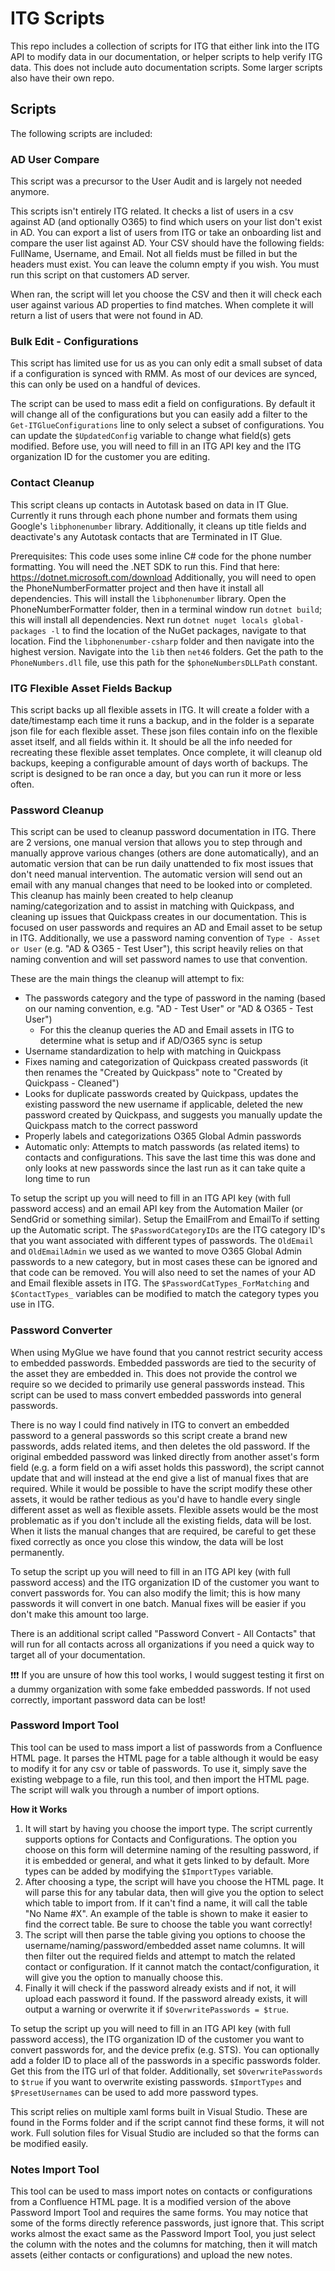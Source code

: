 # ITG Scripts

This repo includes a collection of scripts for ITG that either link into the ITG API to modify data in our documentation, or helper scripts to help verify ITG data. This does not include auto documentation scripts. Some larger scripts also have their own repo.

## Scripts
The following scripts are included:

### AD User Compare
This script was a precursor to the User Audit and is largely not needed anymore.

This scripts isn't entirely ITG related. It checks a list of users in a csv against AD (and optionally O365) to find which users on your list don't exist in AD. You can export a list of users from ITG or take an onboarding list and compare the user list against AD. Your CSV should have the following fields: FullName, Username, and Email. Not all fields must be filled in but the headers must exist. You can leave the column empty if you wish. You must run this script on that customers AD server.

When ran, the script will let you choose the CSV and then it will check each user against various AD properties to find matches. When complete it will return a list of users that were not found in AD. 

### Bulk Edit - Configurations
This script has limited use for us as you can only edit a small subset of data if a configuration is synced with RMM. As most of our devices are synced, this can only be used on a handful of devices.

The script can be used to mass edit a field on configurations. By default it will change all of the configurations but you can easily add a filter to the `Get-ITGlueConfigurations` line to only select a subset of configurations. You can update the `$UpdatedConfig` variable to change what field(s) gets modified. Before use, you will need to fill in an ITG API key and the ITG organization ID for the customer you are editing. 

### Contact Cleanup
This script cleans up contacts in Autotask based on data in IT Glue. Currently it runs through each phone number and formats them using Google's `libphonenumber` library. Additionally, it cleans up title fields and deactivate's any Autotask contacts that are Terminated in IT Glue.

Prerequisites: This code uses some inline C# code for the phone number formatting. You will need the .NET SDK to run this. Find that here: https://dotnet.microsoft.com/download
Additionally, you will need to open the PhoneNumberFormatter project and then have it install all dependencies. This will install the `libphonenumber` library. Open the PhoneNumberFormatter folder, then in a terminal window run `dotnet build`; this will install all dependencies. Next run `dotnet nuget locals global-packages -l` to find the location of the NuGet packages, navigate to that location. Find the `libphonenumber-csharp` folder and then navigate into the highest version. Navigate into the `lib` then `net46` folders. Get the path to the `PhoneNumbers.dll` file, use this path for the `$phoneNumbersDLLPath` constant.

### ITG Flexible Asset Fields Backup
This script backs up all flexible assets in ITG. It will create a folder with a date/timestamp each time it runs a backup, and in the folder is a separate json file for each flexible asset. These json files contain info on the flexible asset itself, and all fields within it. It should be all the info needed for recreating these flexible asset templates. Once complete, it will cleanup old backups, keeping a configurable amount of days worth of backups. The script is designed to be ran once a day, but you can run it more or less often.

### Password Cleanup
This script can be used to cleanup password documentation in ITG. There are 2 versions, one manual version that allows you to step through and manually approve various changes (others are done automatically), and an automatic version that can be run daily unattended to fix most issues that don't need manual intervention. The automatic version will send out an email with any manual changes that need to be looked into or completed. This cleanup has mainly been created to help cleanup naming/categorization and to assist in matching with Quickpass, and cleaning up issues that Quickpass creates in our documentation. This is focused on user passwords and requires an AD and Email asset to be setup in ITG. Additionally, we use a password naming convention of `Type - Asset or User` (e.g. "AD & O365 - Test User"), this script heavily relies on that naming convention and will set password names to use that convention.

These are the main things the cleanup will attempt to fix:
- The passwords category and the type of password in the naming (based on our naming convention, e.g. "AD - Test User" or "AD & O365 - Test User")
  - For this the cleanup queries the AD and Email assets in ITG to determine what is setup and if AD/O365 sync is setup
- Username standardization to help with matching in Quickpass
- Fixes naming and categorization of Quickpass created passwords (it then renames the "Created by Quickpass" note to "Created by Quickpass - Cleaned")
- Looks for duplicate passwords created by Quickpass, updates the existing password the new username if applicable, deleted the new password created by Quickpass, and suggests you manually update the Quickpass match to the correct password
- Properly labels and categorizations O365 Global Admin passwords
- Automatic only: Attempts to match passwords (as related items) to contacts and configurations. This save the last time this was done and only looks at new passwords since the last run as it can take quite a long time to run

To setup the script up you will need to fill in an ITG API key (with full password access) and an email API key from the Automation Mailer (or SendGrid or something similar). Setup the EmailFrom and EmailTo if setting up the Automatic script. The `$PasswordCategoryIDs` are the ITG category ID's that you want associated with different types of passwords. The `OldEmail` and `OldEmailAdmin` we used as we wanted to move O365 Global Admin passwords to a new category, but in most cases these can be ignored and that code can be removed. You will also need to set the names of your AD and Email flexible assets in ITG. The `$PasswordCatTypes_ForMatching` and `$ContactTypes_` variables can be modified to match the category types you use in ITG.

### Password Converter
When using MyGlue we have found that you cannot restrict security access to embedded passwords. Embedded passwords are tied to the security of the asset they are embedded in. This does not provide the control we require so we decided to primarily use general passwords instead. This script can be used to mass convert embedded passwords into general passwords.

There is no way I could find natively in ITG to convert an embedded password to a general passwords so this script create a brand new passwords, adds related items, and then deletes the old password. If the original embedded password was linked directly from another asset's form field (e.g. a form field on a wifi asset holds this password), the script cannot update that and will instead at the end give a list of manual fixes that are required. While it would be possible to have the script modify these other assets, it would be rather tedious as you'd have to handle every single different asset as well as flexible assets. Flexible assets would be the most problematic as if you don't include all the existing fields, data will be lost. When it lists the manual changes that are required, be careful to get these fixed correctly as once you close this window, the data will be lost permanently. 

To setup the script up you will need to fill in an ITG API key (with full password access) and the ITG organization ID of the customer you want to convert passwords for. You can also modify the limit; this is how many passwords it will convert in one batch. Manual fixes will be easier if you don't make this amount too large.

There is an additional script called "Password Convert - All Contacts" that will run for all contacts across all organizations if you need a quick way to target all of your documentation.

:heavy_exclamation_mark::heavy_exclamation_mark::heavy_exclamation_mark: If you are unsure of how this tool works, I would suggest testing it first on a dummy organization with some fake embedded passwords. If not used correctly, important password data can be lost!

### Password Import Tool
This tool can be used to mass import a list of passwords from a Confluence HTML page. It parses the HTML page for a table although it would be easy to modify it for any csv or table of passwords. To use it, simply save the existing webpage to a file, run this tool, and then import the HTML page. The script will walk you through a number of import options. 

**How it Works**
1. It will start by having you choose the import type. The script currently supports options for Contacts and Configurations. The option you choose on this form will determine naming of the resulting password, if it is embedded or general, and what it gets linked to by default. More types can be added by modifying the `$ImportTypes` variable. 
2. After choosing a type, the script will have you choose the HTML page. It will parse this for any tabular data, then will give you the option to select which table to import from. If it can't find a name, it will call the table "No Name #X". An example of the table is shown to make it easier to find the correct table. Be sure to choose the table you want correctly! 
3. The script will then parse the table giving you options to choose the username/naming/password/embedded asset name columns. It will then filter out the required fields and attempt to match the related contact or configuration. If it cannot match the contact/configuration, it will give you the option to manually choose this. 
4. Finally it will check if the password already exists and if not, it will upload each password it found. If the password already exists, it will output a warning or overwrite it if `$OverwritePasswords = $true`. 

To setup the script up you will need to fill in an ITG API key (with full password access), the ITG organization ID of the customer you want to convert passwords for, and the device prefix (e.g. STS). You can optionally add a folder ID to place all of the passwords in a specific passwords folder. Get this from the ITG url of that folder. Additionally, set `$OverwritePasswords` to `$true` if you want to overwrite existing passwords. `$ImportTypes` and `$PresetUsernames` can be used to add more password types. 

This script relies on multiple xaml forms built in Visual Studio. These are found in the Forms folder and if the script cannot find these forms, it will not work. Full solution files for Visual Studio are included so that the forms can be modified easily. 

### Notes Import Tool
This tool can be used to mass import notes on contacts or configurations from a Confluence HTML page. It is a modified version of the above Password Import Tool and requires the same forms. You may notice that some of the forms directly reference passwords, just ignore that. This script works almost the exact same as the Password Import Tool, you just select the column with the notes and the columns for matching, then it will match assets (either contacts or configurations) and upload the new notes.